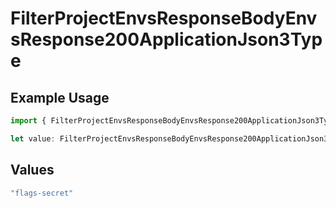 # FilterProjectEnvsResponseBodyEnvsResponse200ApplicationJson3Type

## Example Usage

```typescript
import { FilterProjectEnvsResponseBodyEnvsResponse200ApplicationJson3Type } from "@simplesagar/vercel/models/filterprojectenvsop.js";

let value: FilterProjectEnvsResponseBodyEnvsResponse200ApplicationJson3Type = "flags-secret";
```

## Values

```typescript
"flags-secret"
```